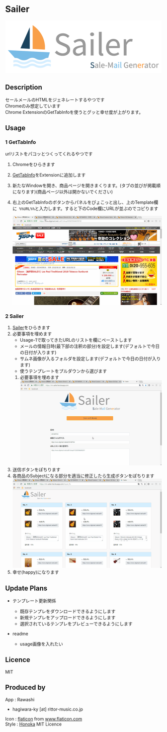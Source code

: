 # Sailer

![Sailer_logo](static/img/sailer_logo.png "Sailer_logo")


## Description
セールメールのHTMLをジェネレートするやつです  
Chromeのみ想定しています  
Chrome ExtensionのGetTabInfoを使うとグッと幸せ度が上がります。

## Usage

### 1 GetTabInfo 
urlリストをパコッとつくってくれるやつです

1. Chromeをひらきます
1. [GetTabInfo](https://chrome.google.com/webstore/detail/gettabinfo/iadhcoaabobddcebhmheikmbcjcigjhc "GetTabInfo")をExtensionに追加します
1. 新たなWindowを開き、商品ページを開きまくります。(タブの並びが掲載順になります)(商品ページ以外は開かないでください)
1. 右上のGetTabInfoのボタンからパネルをぴょこっと出し、上のTemplate欄に``` %%URL%%```と入力します。すると下のCode欄にURLが並ぶのでコピります

    ![Sailer_logo](static/img/tabinfo_usage.gif "tabinfo_usage")

### 2 Sailer
1. [Sailer](https://rm-sailer.herokuapp.com/ "Sailer")をひらきます
1. 必要事項を埋めます
    + Usage-1で取ってきたURLのリストを欄にペーストします
    + メールの情報日時(最下部の注釈の部分)を設定します(デフォルトで今日の日付が入ります)
    + サムネ画像が入るフォルダを設定します(デフォルトで今日の日付が入ります)
    + 使うテンプレートをプルダウンから選びます
    1. 必要事項を埋めます
    ![Sailer_logo](static/img/first_input_usage.gif "first_input_usage")
1. 送信ボタンをぽちります
1. 各商品のSubjectになる部分を適当に修正したら生成ボタンをぽちります
    ![Sailer_logo](static/img/input_fix_usage.gif "input_fix_usage")
1. 幸せ(happy)になります

## Update Plans

+ テンプレート更新関係
    + 既存テンプレをダウンロードできるようにします
    + 新規テンプレをアップロードできるようにします
    + 選択されているテンプレをプレビューできるようにします
    
+ readme
    + usage画像を入れたい
    
## Licence
MIT

## Produced by
App : Rawashi  
   + hagiwara-ky [at] rittor-music.co.jp   

Icon : [flaticon](https://jp.freepik.com/free-icon/sail-boat_696407.html "flaticon") from www.flaticon.com  
Style : [Honoka](http://honokak.osaka/ "honoka") MIT Licence
